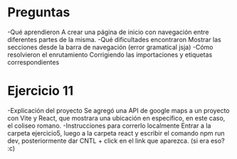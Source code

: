 # Preguntas
-Qué aprendieron
A crear una página de inicio con navegación entre diferentes partes de la misma.
-Qué dificultades encontraron
Mostrar las secciones desde la barra de navegación (error gramatical jsja)
-Cómo resolvieron el enrutamiento
Corrigiendo las importaciones y etiquetas correspondientes 

# Ejercicio 11
-Explicación del proyecto
Se agregó una API de google maps a un proyecto con Vite y React, que mostrara una ubicación en específico, en este caso, el coliseo romano.
-Instrucciones para correrlo localmente
Entrar a la carpeta ejercicio5, luego a la carpeta react y escribir el comando npm run dev, posteriormente dar CNTL + click en el link que aparezca. (si era eso? :c)